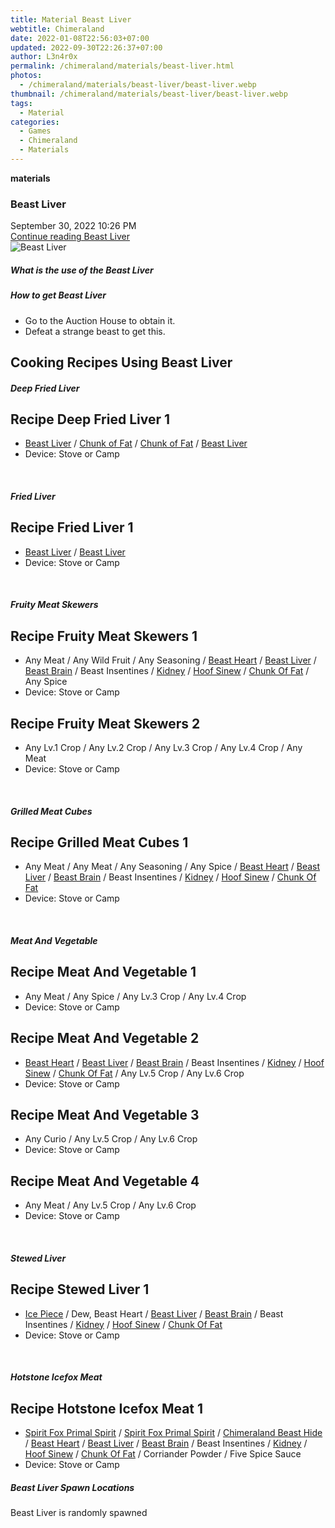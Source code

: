 ```yaml
---
title: Material Beast Liver
webtitle: Chimeraland
date: 2022-01-08T22:56:03+07:00
updated: 2022-09-30T22:26:37+07:00
author: L3n4r0x
permalink: /chimeraland/materials/beast-liver.html
photos:
  - /chimeraland/materials/beast-liver/beast-liver.webp
thumbnail: /chimeraland/materials/beast-liver/beast-liver.webp
tags:
  - Material
categories:
  - Games
  - Chimeraland
  - Materials
---
```


<section id="bootstrap-wrapper">
  <link
    rel="stylesheet"
    href="https://cdn.statically.io/gh/dimaslanjaka/Web-Manajemen/40ac3225/css/bootstrap-4.5-wrapper.css"
  />
  <div
    class="row g-0 border rounded overflow-hidden flex-md-row mb-4 shadow-sm position-relative"
  >
    <div class="col p-4 d-flex flex-column position-static">
      <strong class="d-inline-block mb-2 text-success">materials</strong>
      <h3 class="mb-0">Beast Liver</h3>
      <div class="mb-1 text-muted">September 30, 2022 10:26 PM</div>
      <a
        href="/chimeraland/materials/beast-liver.html"
        class="stretched-link d-none"
        >Continue reading Beast Liver</a
      >
    </div>
    <div class="col-auto d-none d-lg-block">
      <img
        src="/chimeraland/materials/beast-liver/beast-liver.webp"
        alt="Beast Liver"
      />
    </div>
  </div>
  <div class="row">
    <div class="col-lg-6 col-12 mb-2">
      <div class="card">
        <div class="card-body">
          <h5 class="card-title">What is the use of the Beast Liver</h5>
          <div class="card-text"><ul></ul></div>
        </div>
      </div>
    </div>
    <div class="col-lg-6 col-12 mb-2">
      <div class="card">
        <div class="card-body">
          <h5 class="card-title">How to get Beast Liver</h5>
          <div class="card-text">
            <ul>
              <li>Go to the Auction House to obtain it.</li>
              <li>Defeat a strange beast to get this.</li>
            </ul>
          </div>
        </div>
      </div>
    </div>
    <div class="col-lg-6 col-12 mb-2">
      <h2 id="cookable">Cooking Recipes Using Beast Liver</h2>
      <div id="recipe-deep-fried-liver">
        <h5 id="item-deep-fried-liver">Deep Fried Liver</h5>
        <div class="col-12 col-lg-6 recipe-item mb-2">
          <div class="card">
            <div class="card-body">
              <h2 class="card-title fs-5">Recipe Deep Fried Liver 1</h2>
              <div class="card-text">
                <ul>
                  <li>
                    <a
                      class="text-decoration-none"
                      href="/chimeraland/materials/beast-liver.html"
                      >Beast Liver</a
                    ><span> / </span
                    ><a
                      class="text-decoration-none"
                      href="/chimeraland/materials/chunk-of-fat.html"
                      >Chunk of Fat</a
                    ><span> / </span
                    ><a
                      class="text-decoration-none"
                      href="/chimeraland/materials/chunk-of-fat.html"
                      >Chunk of Fat</a
                    ><span> / </span
                    ><a
                      class="text-decoration-none"
                      href="/chimeraland/materials/beast-liver.html"
                      >Beast Liver</a
                    >
                  </li>
                  <li>Device: Stove or Camp</li>
                </ul>
              </div>
            </div>
          </div>
        </div>
      </div>
      <br />
      <div id="recipe-fried-liver">
        <h5 id="item-fried-liver">Fried Liver</h5>
        <div class="col-12 col-lg-6 recipe-item mb-2">
          <div class="card">
            <div class="card-body">
              <h2 class="card-title fs-5">Recipe Fried Liver 1</h2>
              <div class="card-text">
                <ul>
                  <li>
                    <a
                      class="text-decoration-none"
                      href="/chimeraland/materials/beast-liver.html"
                      >Beast Liver</a
                    ><span> / </span
                    ><a
                      class="text-decoration-none"
                      href="/chimeraland/materials/beast-liver.html"
                      >Beast Liver</a
                    >
                  </li>
                  <li>Device: Stove or Camp</li>
                </ul>
              </div>
            </div>
          </div>
        </div>
      </div>
      <br />
      <div id="recipe-fruity-meat-skewers">
        <h5 id="item-fruity-meat-skewers">Fruity Meat Skewers</h5>
        <div class="col-12 col-lg-6 recipe-item mb-2">
          <div class="card">
            <div class="card-body">
              <h2 class="card-title fs-5">Recipe Fruity Meat Skewers 1</h2>
              <div class="card-text">
                <ul>
                  <li>
                    Any Meat<span> / </span>Any Wild Fruit<span> / </span>Any
                    Seasoning<span> / </span
                    ><a
                      class="text-decoration-none"
                      href="/chimeraland/materials/beast-heart.html"
                      >Beast Heart</a
                    ><span> / </span
                    ><a
                      class="text-decoration-none"
                      href="/chimeraland/materials/beast-liver.html"
                      >Beast Liver</a
                    ><span> / </span
                    ><a
                      class="text-decoration-none"
                      href="/chimeraland/materials/beast-brain.html"
                      >Beast Brain</a
                    ><span> / </span>Beast Insentines<span> / </span
                    ><a
                      class="text-decoration-none"
                      href="/chimeraland/materials/kidney.html"
                      >Kidney</a
                    ><span> / </span
                    ><a
                      class="text-decoration-none"
                      href="/chimeraland/materials/hoof-sinew.html"
                      >Hoof Sinew</a
                    ><span> / </span
                    ><a
                      class="text-decoration-none"
                      href="/chimeraland/materials/chunk-of-fat.html"
                      >Chunk Of Fat</a
                    ><span> / </span>Any Spice
                  </li>
                  <li>Device: Stove or Camp</li>
                </ul>
              </div>
            </div>
          </div>
        </div>
        <div class="col-12 col-lg-6 recipe-item mb-2">
          <div class="card">
            <div class="card-body">
              <h2 class="card-title fs-5">Recipe Fruity Meat Skewers 2</h2>
              <div class="card-text">
                <ul>
                  <li>
                    Any Lv.1 Crop<span> / </span>Any Lv.2 Crop<span> / </span
                    >Any Lv.3 Crop<span> / </span>Any Lv.4 Crop<span> / </span
                    >Any Meat
                  </li>
                  <li>Device: Stove or Camp</li>
                </ul>
              </div>
            </div>
          </div>
        </div>
      </div>
      <br />
      <div id="recipe-grilled-meat-cubes">
        <h5 id="item-grilled-meat-cubes">Grilled Meat Cubes</h5>
        <div class="col-12 col-lg-6 recipe-item mb-2">
          <div class="card">
            <div class="card-body">
              <h2 class="card-title fs-5">Recipe Grilled Meat Cubes 1</h2>
              <div class="card-text">
                <ul>
                  <li>
                    Any Meat<span> / </span>Any Meat<span> / </span>Any
                    Seasoning<span> / </span>Any Spice<span> / </span
                    ><a
                      class="text-decoration-none"
                      href="/chimeraland/materials/beast-heart.html"
                      >Beast Heart</a
                    ><span> / </span
                    ><a
                      class="text-decoration-none"
                      href="/chimeraland/materials/beast-liver.html"
                      >Beast Liver</a
                    ><span> / </span
                    ><a
                      class="text-decoration-none"
                      href="/chimeraland/materials/beast-brain.html"
                      >Beast Brain</a
                    ><span> / </span>Beast Insentines<span> / </span
                    ><a
                      class="text-decoration-none"
                      href="/chimeraland/materials/kidney.html"
                      >Kidney</a
                    ><span> / </span
                    ><a
                      class="text-decoration-none"
                      href="/chimeraland/materials/hoof-sinew.html"
                      >Hoof Sinew</a
                    ><span> / </span
                    ><a
                      class="text-decoration-none"
                      href="/chimeraland/materials/chunk-of-fat.html"
                      >Chunk Of Fat</a
                    >
                  </li>
                  <li>Device: Stove or Camp</li>
                </ul>
              </div>
            </div>
          </div>
        </div>
      </div>
      <br />
      <div id="recipe-meat-and-vegetable">
        <h5 id="item-meat-and-vegetable">Meat And Vegetable</h5>
        <div class="col-12 col-lg-6 recipe-item mb-2">
          <div class="card">
            <div class="card-body">
              <h2 class="card-title fs-5">Recipe Meat And Vegetable 1</h2>
              <div class="card-text">
                <ul>
                  <li>
                    Any Meat<span> / </span>Any Spice<span> / </span>Any Lv.3
                    Crop<span> / </span>Any Lv.4 Crop
                  </li>
                  <li>Device: Stove or Camp</li>
                </ul>
              </div>
            </div>
          </div>
        </div>
        <div class="col-12 col-lg-6 recipe-item mb-2">
          <div class="card">
            <div class="card-body">
              <h2 class="card-title fs-5">Recipe Meat And Vegetable 2</h2>
              <div class="card-text">
                <ul>
                  <li>
                    <a
                      class="text-decoration-none"
                      href="/chimeraland/materials/beast-heart.html"
                      >Beast Heart</a
                    ><span> / </span
                    ><a
                      class="text-decoration-none"
                      href="/chimeraland/materials/beast-liver.html"
                      >Beast Liver</a
                    ><span> / </span
                    ><a
                      class="text-decoration-none"
                      href="/chimeraland/materials/beast-brain.html"
                      >Beast Brain</a
                    ><span> / </span>Beast Insentines<span> / </span
                    ><a
                      class="text-decoration-none"
                      href="/chimeraland/materials/kidney.html"
                      >Kidney</a
                    ><span> / </span
                    ><a
                      class="text-decoration-none"
                      href="/chimeraland/materials/hoof-sinew.html"
                      >Hoof Sinew</a
                    ><span> / </span
                    ><a
                      class="text-decoration-none"
                      href="/chimeraland/materials/chunk-of-fat.html"
                      >Chunk Of Fat</a
                    ><span> / </span>Any Lv.5 Crop<span> / </span>Any Lv.6 Crop
                  </li>
                  <li>Device: Stove or Camp</li>
                </ul>
              </div>
            </div>
          </div>
        </div>
        <div class="col-12 col-lg-6 recipe-item mb-2">
          <div class="card">
            <div class="card-body">
              <h2 class="card-title fs-5">Recipe Meat And Vegetable 3</h2>
              <div class="card-text">
                <ul>
                  <li>
                    Any Curio<span> / </span>Any Lv.5 Crop<span> / </span>Any
                    Lv.6 Crop
                  </li>
                  <li>Device: Stove or Camp</li>
                </ul>
              </div>
            </div>
          </div>
        </div>
        <div class="col-12 col-lg-6 recipe-item mb-2">
          <div class="card">
            <div class="card-body">
              <h2 class="card-title fs-5">Recipe Meat And Vegetable 4</h2>
              <div class="card-text">
                <ul>
                  <li>
                    Any Meat<span> / </span>Any Lv.5 Crop<span> / </span>Any
                    Lv.6 Crop
                  </li>
                  <li>Device: Stove or Camp</li>
                </ul>
              </div>
            </div>
          </div>
        </div>
      </div>
      <br />
      <div id="recipe-stewed-liver">
        <h5 id="item-stewed-liver">Stewed Liver</h5>
        <div class="col-12 col-lg-6 recipe-item mb-2">
          <div class="card">
            <div class="card-body">
              <h2 class="card-title fs-5">Recipe Stewed Liver 1</h2>
              <div class="card-text">
                <ul>
                  <li>
                    <a
                      class="text-decoration-none"
                      href="/chimeraland/materials/ice-piece.html"
                      >Ice Piece</a
                    ><span> / </span>Dew, Beast Heart<span> / </span
                    ><a
                      class="text-decoration-none"
                      href="/chimeraland/materials/beast-liver.html"
                      >Beast Liver</a
                    ><span> / </span
                    ><a
                      class="text-decoration-none"
                      href="/chimeraland/materials/beast-brain.html"
                      >Beast Brain</a
                    ><span> / </span>Beast Insentines<span> / </span
                    ><a
                      class="text-decoration-none"
                      href="/chimeraland/materials/kidney.html"
                      >Kidney</a
                    ><span> / </span
                    ><a
                      class="text-decoration-none"
                      href="/chimeraland/materials/hoof-sinew.html"
                      >Hoof Sinew</a
                    ><span> / </span
                    ><a
                      class="text-decoration-none"
                      href="/chimeraland/materials/chunk-of-fat.html"
                      >Chunk Of Fat</a
                    >
                  </li>
                  <li>Device: Stove or Camp</li>
                </ul>
              </div>
            </div>
          </div>
        </div>
      </div>
      <br />
      <div id="recipe-hotstone-icefox-meat">
        <h5 id="item-hotstone-icefox-meat">Hotstone Icefox Meat</h5>
        <div class="col-12 col-lg-6 recipe-item mb-2">
          <div class="card">
            <div class="card-body">
              <h2 class="card-title fs-5">Recipe Hotstone Icefox Meat 1</h2>
              <div class="card-text">
                <ul>
                  <li>
                    <a
                      class="text-decoration-none"
                      href="/chimeraland/materials/spirit-fox-primal-spirit.html"
                      >Spirit Fox Primal Spirit</a
                    ><span> / </span
                    ><a
                      class="text-decoration-none"
                      href="/chimeraland/materials/spirit-fox-primal-spirit.html"
                      >Spirit Fox Primal Spirit</a
                    ><span> / </span
                    ><a
                      class="text-decoration-none"
                      href="/chimeraland/materials/chimeraland-beast-hide.html"
                      >Chimeraland Beast Hide</a
                    ><span> / </span
                    ><a
                      class="text-decoration-none"
                      href="/chimeraland/materials/beast-heart.html"
                      >Beast Heart</a
                    ><span> / </span
                    ><a
                      class="text-decoration-none"
                      href="/chimeraland/materials/beast-liver.html"
                      >Beast Liver</a
                    ><span> / </span
                    ><a
                      class="text-decoration-none"
                      href="/chimeraland/materials/beast-brain.html"
                      >Beast Brain</a
                    ><span> / </span>Beast Insentines<span> / </span
                    ><a
                      class="text-decoration-none"
                      href="/chimeraland/materials/kidney.html"
                      >Kidney</a
                    ><span> / </span
                    ><a
                      class="text-decoration-none"
                      href="/chimeraland/materials/hoof-sinew.html"
                      >Hoof Sinew</a
                    ><span> / </span
                    ><a
                      class="text-decoration-none"
                      href="/chimeraland/materials/chunk-of-fat.html"
                      >Chunk Of Fat</a
                    ><span> / </span>Corriander Powder<span> / </span>Five Spice
                    Sauce
                  </li>
                  <li>Device: Stove or Camp</li>
                </ul>
              </div>
            </div>
          </div>
        </div>
      </div>
    </div>
    <div class="col-12 mb-2">
      <h5>Beast Liver Spawn Locations</h5>
      <p>Beast Liver is randomly spawned</p>
    </div>
  </div>
</section>